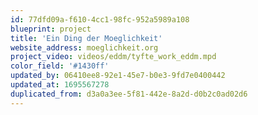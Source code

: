 ```yaml
---
id: 77dfd09a-f610-4cc1-98fc-952a5989a108
blueprint: project
title: 'Ein Ding der Moeglichkeit'
website_address: moeglichkeit.org
project_video: videos/eddm/tyfte_work_eddm.mpd
color_field: '#1430ff'
updated_by: 06410ee8-92e1-45e7-b0e3-9fd7e0400442
updated_at: 1695567278
duplicated_from: d3a0a3ee-5f81-442e-8a2d-d0b2c0ad02d6
---
```

